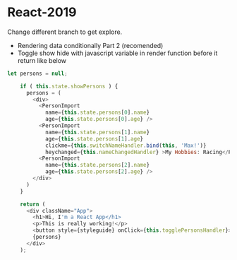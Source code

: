 # React-2019
Change different branch to get explore.
* Rendering data conditionally Part 2 (recomended)
* Toggle show hide with javascript  variable in render function before it return like below

```js
let persons = null;

    if ( this.state.showPersons ) {
      persons = (
        <div>
          <PersonImport 
            name={this.state.persons[0].name} 
            age={this.state.persons[0].age} />
          <PersonImport 
            name={this.state.persons[1].name} 
            age={this.state.persons[1].age}
            clickme={this.switchNameHandler.bind(this, 'Max!')}
            heychanged={this.nameChangedHandler} >My Hobbies: Racing</PersonImport>
          <PersonImport 
            name={this.state.persons[2].name} 
            age={this.state.persons[2].age} />
        </div>
      )
    }

```
```js
    return (
      <div className="App">
        <h1>Hi, I'm a React App</h1>
        <p>This is really working!</p>
        <button style={styleguide} onClick={this.togglePersonsHandler}>Toggle Persons</button>
        {persons}
      </div>
    );
```


